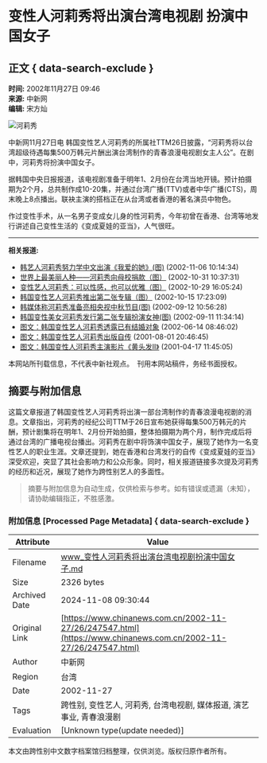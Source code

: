 # 变性人河莉秀将出演台湾电视剧 扮演中国女子

## 正文 { data-search-exclude }


**时间:** 2002年11月27日 09:46  
**来源:** 中新网  
**编辑:** 宋方灿  

![河莉秀](http://www.cnsphoto.com/)

中新网11月27日电 韩国变性艺人河莉秀的所属社TTM26日披露，“河莉秀将以台湾超级待遇每集500万韩元片酬出演台湾制作的青春浪漫电视剧女主人公”。在剧中，河莉秀将扮演中国女子。

据韩国中央日报报道，该电视剧准备于明年1、2月份在台湾当地开镜。预计拍摄期为2个月，总共制作成10-20集，并通过台湾广播(TTV)或者中华广播(CTS)，周末晚上8点播出。联袂主演的搭档正在从台湾或者香港的著名演员中物色。

作过变性手术，从一名男子变成女儿身的性河莉秀，今年初曾在香港、台湾等地发行讲述自己变性生活的《变成夏娃的亚当》，人气很旺。

---

**相关报道:**
- [韩艺人河莉秀努力学中文出演《我爱的她》(图)](http://www.chinanews.com.cn/2002-11-06/26/240604.html) (2002-11-06 10:14:34)
- [世界上最美丽人种——河莉秀向母校捐款（图）](http://www.chinanews.com.cn/2002-10-31/26/238443.html) (2002-10-31 10:37:31)
- [变性艺人河莉秀：可以性感，也可以优雅（图）](http://www.chinanews.com.cn/2002-10-29/26/237684.html) (2002-10-29 16:05:24)
- [韩国变性艺人河莉秀推出第二张专辑（图）](http://www.chinanews.com.cn/2002-10-15/26/232336.html) (2002-10-15 17:23:09)
- [韩媒体称河莉秀准备亮相央视中秋节目(图)](http://www.chinanews.com.cn/2002-09-12/26/221865.html) (2002-09-12 10:56:28)
- [韩国变性美女河莉秀发行第二张专辑扮演女神(图)](http://www.chinanews.com.cn/2002-09-11/26/221357.html) (2002-09-11 11:34:14)
- [图文：韩国变性艺人河莉秀透露已有结婚对象](http://www.chinanews.com.cn//2002-06-14/26/194791.html) (2002-06-14 08:46:02)
- [图文：韩国变性艺人河莉秀出版自传](http://www.chinanews.com.cn//2001-08-01/26/110202.html) (2001-08-01 20:46:45)
- [图文：韩国变性人河莉秀主演影片《黄头发Ⅱ》](http://www.chinanews.com.cn//2001-04-17/26/86119.html) (2001-04-17 11:45:05)

本网站所刊载信息，不代表中新社观点。　刊用本网站稿件，务经书面授权。

## 摘要与附加信息

<!-- tcd_abstract -->
这篇文章报道了韩国变性艺人河莉秀将出演一部台湾制作的青春浪漫电视剧的消息。文章指出，河莉秀的经纪公司TTM于26日宣布她获得每集500万韩元的片酬，预计剧集将在明年1、2月份开始拍摄，整体拍摄期为两个月，制作完成后将通过台湾的广播电视台播出。河莉秀在剧中将饰演中国女子，展现了她作为一名变性艺人的职业生涯。文章还提到，她在香港和台湾发行的自传《变成夏娃的亚当》深受欢迎，突显了其社会影响力和公众形象。同时，相关报道链接多次提及河莉秀的经历和近况，展现了她作为跨性别艺人的多面性。
<!-- tcd_abstract_end -->

> 摘要与附加信息为自动生成，仅供检索与参考。如有错误或遗漏（未知），请协助编辑指正，不胜感激。

### 附加信息 [Processed Page Metadata] { data-search-exclude }

| Attribute       | Value                                  |
|-----------------|----------------------------------------|
| Filename        | www_变性人河莉秀将出演台湾电视剧扮演中国女子.md                             |
| Size            | 2326 bytes                           |
| Archived Date   | 2024-11-08 09:30:44                             |
| Original Link   | [https://www.chinanews.com.cn/2002-11-27/26/247547.html](https://www.chinanews.com.cn/2002-11-27/26/247547.html)                       |
| Author          | 中新网                               |
| Region          | 台湾                               |
| Date            | 2002-11-27                                 |
| Tags            | 跨性别, 变性艺人, 河莉秀, 台湾电视剧, 媒体报道, 演艺事业, 青春浪漫剧                                 |
| Evaluation            | [Unknown type(update needed)]                                 |
<!-- tcd_table_end -->

本文由跨性别中文数字档案馆归档整理，仅供浏览。版权归原作者所有。
